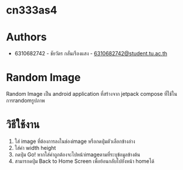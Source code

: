 # cn333as4
# Authors
- 6310682742 - ชัยวัตร กลั่นเรืองแสง - 6310682742@student.tu.ac.th
# Random Image
Random Image เป็น android application ที่สร้างจาก jetpack compose ที่ใช้ในการrandomรูปภาพ
# วิธีใช้งาน
1. ใส่ image ที่ต้องการลงในช่องimage หรือกดปุ่มตัวเลือกข้างล่าง
2. ใส่ค่า width height
3. กดปุ่ม Go! หากใส่ค่าถูกต้องจะไปหน้าimageตามที่ระบุข้อมูลข้างต้น
4. สามารกดปุ่ม Back to Home Screen เพื่อย้อนกลับไปยังหน้า homeได้

